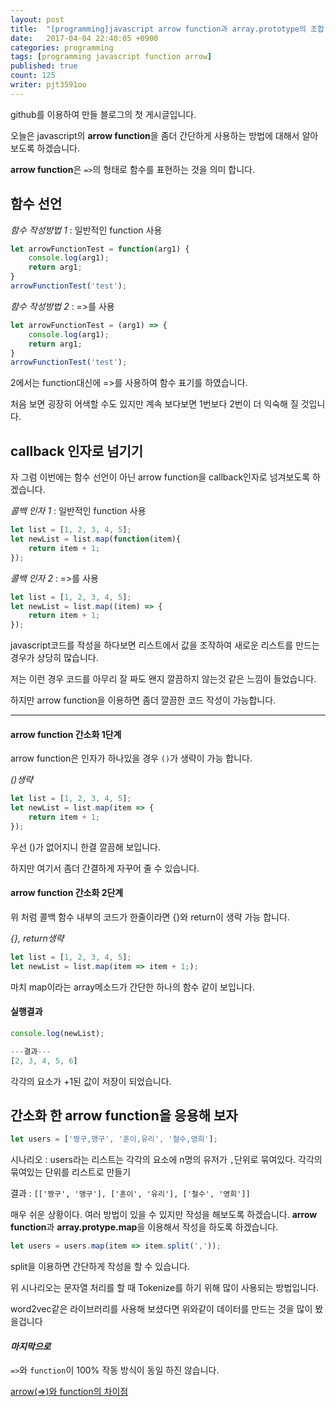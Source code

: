 ```yaml
---
layout: post
title:  "[programming]javascript arrow function과 array.prototype의 조합"
date:   2017-04-04 22:40:05 +0900
categories: programming
tags: [programming javascript function arrow]
published: true
count: 125
writer: pjt3591oo
---
```


github를 이용하여 만들 블로그의 첫 게시글입니다.

오늘은 javascript의 **arrow function**을 좀더 간단하게 사용하는 방법에 대해서 알아보도록 하겠습니다.

**arrow function**은 `=>`의 형태로 함수를 표현하는 것을 의미 합니다.

## 함수 선언

*함수 작성방법 1* : 일반적인 function 사용
```js
let arrowFunctionTest = function(arg1) {
    console.log(arg1);
    return arg1;
}
arrowFunctionTest('test');
```

*함수 작성방법 2* : =>를 사용
```js
let arrowFunctionTest = (arg1) => {
    console.log(arg1);
    return arg1;
}
arrowFunctionTest('test');
```

2에서는 function대신에 =>를 사용하여 함수 표기를 하였습니다.

처음 보면 굉장히 어색할 수도 있지만 계속 보다보면 1번보다 2번이 더 익숙해 질 것입니다.


## callback 인자로 넘기기

자 그럼 이번에는 함수 선언이 아닌 arrow function을 callback인자로 넘겨보도록 하겠습니다.

*콜백 인자 1* : 일반적인 function 사용
```.js
let list = [1, 2, 3, 4, 5];
let newList = list.map(function(item){
    return item + 1;
});
```

*콜백 인자 2* : =>를 사용
```.js
let list = [1, 2, 3, 4, 5];
let newList = list.map((item) => {
    return item + 1;
});
```

javascript코드를 작성을 하다보면 리스트에서 값을 조작하여 새로운 리스트를 만드는 경우가 상당히 많습니다.

저는 이런 경우 코드를 아무리 잘 짜도 왠지 깔끔하지 않는것 같은 느낌이 들었습니다.

하지만 arrow function을 이용하면 좀더 깔끔한 코드 작성이 가능합니다.

---

#### **arrow function 간소화 1단계**

arrow function은 인자가 하나있을 경우 `()`가 생략이 가능 합니다.

*()생략*
```.js
let list = [1, 2, 3, 4, 5];
let newList = list.map(item => {
    return item + 1;
});
```

우선 ()가 없어지니 한결 깔끔해 보입니다.

하지만 여기서 좀더 간결하게 자꾸어 줄 수 있습니다.


#### **arrow function 간소화 2단계**

위 처럼 콜백 함수 내부의 코드가 한줄이라면 {}와 return이 생략 가능 합니다.

*{}, return생략*
```.js
let list = [1, 2, 3, 4, 5];
let newList = list.map(item => item + 1;);
```
마치 map이라는 array메소드가 간단한 하나의 함수 같이 보입니다.


#### **실행결과**

```js
console.log(newList);

---결과---
[2, 3, 4, 5, 6]
```

각각의 요소가 +1된 값이 저장이 되었습니다.


## 간소화 한 arrow function을 응용해 보자

```js
let users = ['짱구,맹구', '훈이,유리', '철수,영희'];
```

시나리오 : users라는 리스트는 각각의 요소에 n명의 유저가 `,`단위로 묶여있다. 각각의 묶여있는 단위를 리스트로 만들기

결과 : `[['짱구', '맹구'], ['훈이', '유리'], ['철수', '영희']]`

매우 쉬운 상황이다. 여러 방법이 있을 수 있지만 작성을 해보도록 하겠습니다. **arrow function**과 **array.protype.map**을 이용해서 작성을 하도록 하겠습니다.

```js
let users = users.map(item => item.split(','));
```

split을 이용하면 간단하게 작성을 할 수 있습니다.

위 시나리오는 문자열 처리를 할 때 Tokenize를 하기 위해 많이 사용되는 방법입니다.

word2vec같은 라이브러리를 사용해 보셨다면 위와같이 데이터를 만드는 것을 많이 봤을겁니다


#### *마지막으로*

`=>`와 `function`이 100% 작동 방식이 동일 하진 않습니다.

[arrow(=>)와 function의 차이점](http://blog.naver.com/pjt3591oo/220877066707)